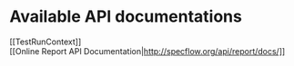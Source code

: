 # Available API documentations
[[TestRunContext]]  
[[Online Report API Documentation|http://specflow.org/api/report/docs/]]